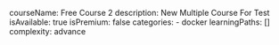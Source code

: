 courseName: Free Course 2
description: New Multiple Course For Test
isAvailable: true
isPremium: false
categories: 
    - docker
learningPaths: []
complexity: advance
